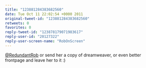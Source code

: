 ```yaml
---
title: "123881284383682560"
date: Tue Oct 11 22:02:54 +0000 2011
original-tweet-id: "123881284383682560"
retweets: 0
favorites: 0
reply-tweet-id: "123878179071983617"
reply-user-id: "20127322"
reply-user-screen-name: "RobOnScreen"
---
```

<a href="https://twitter.com/RedundantRob">@RedundantRob</a> or send her a copy of dreamweaver, or even better frontpage and leave her to it :)
